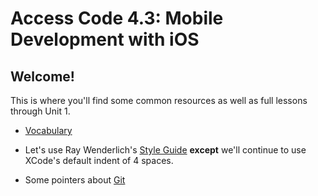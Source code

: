 # Access Code 4.3: Mobile Development with iOS

## Welcome!

This is where you'll find some common resources as well as full lessons through Unit 1.

- [Vocabulary](resources/vocabulary.md)

- Let's use Ray Wenderlich's [Style Guide](https://github.com/raywenderlich/swift-style-guide)
	**except** we'll continue to use XCode's default indent of 4 spaces.

- Some pointers about [Git](resources/git.md)
